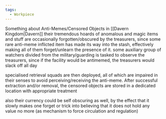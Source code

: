 ```yaml
---
tags:
  - Workpiece
---
```

Something about Anti-Memes/Censored Objects in [[Davern Kingdom|Davern]]
their tremendous hoards of anomalous and magic items and stuff are occasionally forgotten/obscured by the treasurers, since some rare anti-meme inflicted item has made its way into the stash, effectively making all of them forget/unlearn the presence of it.
some auxiliary group of watchers divided from the military/guarding is tasked to observe the treasurers, since if the facility would be antimemed, the treasurers would slack off all day

specialised retrieval squads are then deployed, all of which are impaired in their senses to avoid perceiving/receiving the anti-meme. 
After successful extraction and/or removal, the censored objects are stored in a dedicated location with appropriate treatment


also
their currency could be self obscuring as well, by the effect that it slowly makes one forget or trick into believing that it does not hold any value no more (as mechanism to force circulation and regulation)